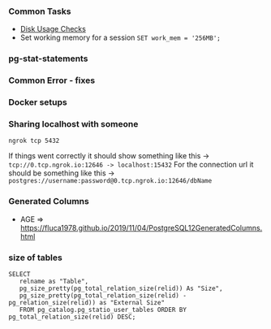 ### Common Tasks

 - [Disk Usage Checks](https://wiki.postgresql.org/wiki/Disk_Usage)
 - Set working memory for a session ```SET work_mem = '256MB';```
 
 
### pg-stat-statements

### Common Error - fixes

### Docker setups

### Sharing localhost with someone
`ngrok tcp 5432`

If things went correctly it should show something like this -> `tcp://0.tcp.ngrok.io:12646 -> localhost:15432`
For the connection url it should be something like this -> `postgres://username:password@0.tcp.ngrok.io:12646/dbName`


### Generated Columns
- AGE => https://fluca1978.github.io/2019/11/04/PostgreSQL12GeneratedColumns.html

### size of tables
```psql
SELECT
   relname as "Table",
   pg_size_pretty(pg_total_relation_size(relid)) As "Size",
   pg_size_pretty(pg_total_relation_size(relid) - pg_relation_size(relid)) as "External Size"
   FROM pg_catalog.pg_statio_user_tables ORDER BY pg_total_relation_size(relid) DESC;
```

